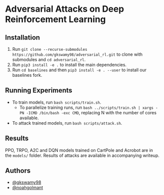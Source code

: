 # Adversarial Attacks on Deep Reinforcement Learning

## Installation
1) Run `git clone --recurse-submodules https://github.com/gkswamy98/adversarial_rl.git` to clone with submodules and `cd adversarial_rl`.
2) Run `pip3 install -e .` to install the main dependencies.
3) Run `cd baselines` and then `pip3 install -e . --user` to install our baselines fork.

## Running Experiments
* To train models, run `bash scripts/train.sh`. 
  * To parallelize training runs, run `bash ../scripts/train.sh | xargs -PN -ICMD /bin/bash -exc CMD`, replacing N with the number of cores available.
* To attack trained models, run `bash scripts/attack.sh`.

## Results
PPO, TRPO, A2C and DQN models trained on CartPole and Acrobot are in the `models/` folder. Results of attacks are available in accompanying writeup.

## Authors
* [@gkswamy98](https://github.com/gkswamy98)
* [@noahgolmant](https://github.com/noahgolmant)
